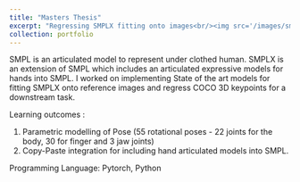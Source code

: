 ```yaml
---
title: "Masters Thesis"
excerpt: "Regressing SMPLX fitting onto images<br/><img src='/images/smplx.png'>"
collection: portfolio
---
```


SMPL is an articulated model to represent under clothed human. SMPLX is an extension of SMPL which includes an articulated expressive models for hands into SMPL. I worked on implementing State of the art models for fitting SMPLX onto reference images and regress COCO 3D keypoints for a downstream task.

Learning outcomes : 
1. Parametric modelling of Pose (55 rotational poses - 22 joints for the body, 30 for finger and 3 jaw joints)
2. Copy-Paste integration for including hand articulated models into SMPL.

Programming Language:
Pytorch, Python